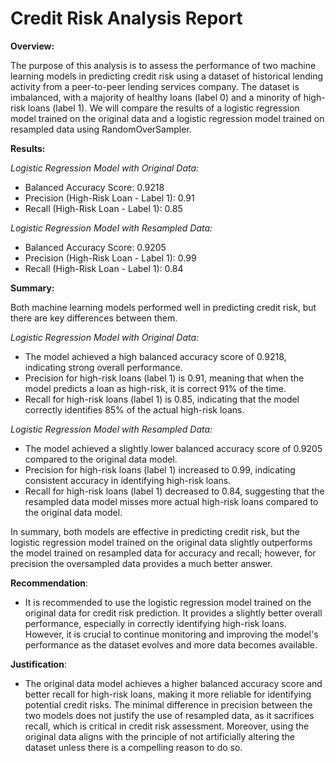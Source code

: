 # Credit Risk Analysis Report

**Overview:**

The purpose of this analysis is to assess the performance of two machine learning models in predicting credit risk using a dataset of historical lending activity from a peer-to-peer lending services company. The dataset is imbalanced, with a majority of healthy loans (label 0) and a minority of high-risk loans (label 1). We will compare the results of a logistic regression model trained on the original data and a logistic regression model trained on resampled data using RandomOverSampler.

**Results:**

*Logistic Regression Model with Original Data:*
- Balanced Accuracy Score: 0.9218
- Precision (High-Risk Loan - Label 1): 0.91
- Recall (High-Risk Loan - Label 1): 0.85

*Logistic Regression Model with Resampled Data:*
- Balanced Accuracy Score: 0.9205
- Precision (High-Risk Loan - Label 1): 0.99
- Recall (High-Risk Loan - Label 1): 0.84

**Summary:**

Both machine learning models performed well in predicting credit risk, but there are key differences between them.

*Logistic Regression Model with Original Data:*
- The model achieved a high balanced accuracy score of 0.9218, indicating strong overall performance.
- Precision for high-risk loans (label 1) is 0.91, meaning that when the model predicts a loan as high-risk, it is correct 91% of the time.
- Recall for high-risk loans (label 1) is 0.85, indicating that the model correctly identifies 85% of the actual high-risk loans.

*Logistic Regression Model with Resampled Data:*
- The model achieved a slightly lower balanced accuracy score of 0.9205 compared to the original data model.
- Precision for high-risk loans (label 1) increased to 0.99, indicating consistent accuracy in identifying high-risk loans.
- Recall for high-risk loans (label 1) decreased to 0.84, suggesting that the resampled data model misses more actual high-risk loans compared to the original data model.

In summary, both models are effective in predicting credit risk, but the logistic regression model trained on the original data slightly outperforms the model trained on resampled data for accuracy and recall; however, for precision the oversampled data provides a much better answer. 

**Recommendation**:
- It is recommended to use the logistic regression model trained on the original data for credit risk prediction. It provides a slightly better overall performance, especially in correctly identifying high-risk loans. However, it is crucial to continue monitoring and improving the model's performance as the dataset evolves and more data becomes available.

**Justification**:
- The original data model achieves a higher balanced accuracy score and better recall for high-risk loans, making it more reliable for identifying potential credit risks. The minimal difference in precision between the two models does not justify the use of resampled data, as it sacrifices recall, which is critical in credit risk assessment. Moreover, using the original data aligns with the principle of not artificially altering the dataset unless there is a compelling reason to do so.

